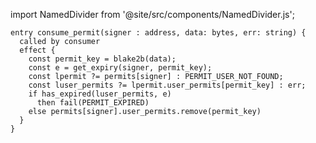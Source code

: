 import NamedDivider from '@site/src/components/NamedDivider.js';

<NamedDivider title="Code" width="1.5"/>

```archetype
entry consume_permit(signer : address, data: bytes, err: string) {
  called by consumer
  effect {
    const permit_key = blake2b(data);
    const e = get_expiry(signer, permit_key);
    const lpermit ?= permits[signer] : PERMIT_USER_NOT_FOUND;
    const luser_permits ?= lpermit.user_permits[permit_key] : err;
    if has_expired(luser_permits, e)
      then fail(PERMIT_EXPIRED)
    else permits[signer].user_permits.remove(permit_key)
  }
}
```